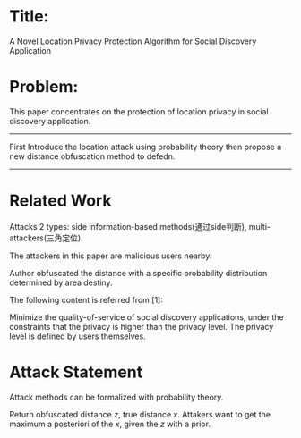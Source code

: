 # Title:

A Novel Location Privacy Protection Algorithm for Social Discovery Application

# Problem:

This paper concentrates on the protection of location privacy in social discovery application. 

---



First Introduce the location attack using probability theory then propose a new distance obfuscation method to defedn. 

---

# Related Work

Attacks 2 types: side information-based methods(通过side判断), multi-attackers(三角定位).

The attackers in this paper are malicious users nearby. 

Author obfuscated the distance with a specific probability distribution determined by area destiny. 

The following content is referred from [1]:

Minimize the quality-of-service of social discovery applications, under the constraints that the privacy is higher than the privacy level. The privacy level is defined by users themselves.

# Attack Statement

Attack methods can be formalized with probability theory.

Return obfuscated distance *z*, true distance *x*. Attakers want to get the maximum a posteriori of the *x*, given the *z* with a prior. 



